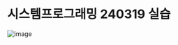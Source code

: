 # 시스템프로그래밍 240319 실습
![image](https://github.com/Kimchaeeuny/System/assets/120534069/2563e1d7-5c0b-4d73-9803-b745a3f4c0e6)
